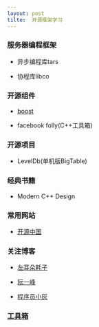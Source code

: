 ```yaml
---
layout: post
tilte:  开源框架学习
---
```


### 服务器编程框架
+ 异步编程库tars

+ 协程库libco


### 开源组件
+ [boost](https://www.boost.org/doc/libs/)

+ facebook folly(C++工具箱)

### 开源项目
+ LevelDb(单机版BigTable)

### 经典书籍
+ Modern C++ Design


### 常用网站
+ [开源中国](https://www.oschina.net)

### 关注博客
+ [左耳朵耗子](https://coolshell.cn/)

+ [阮一峰](http://www.ruanyifeng.com/home.html)

+ [程序员小灰](https://zhuanlan.zhihu.com/c_144466663)

### [工具箱]({{site.baseurl}}/searchs/tools)
